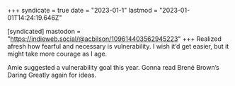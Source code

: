 +++
syndicate = true
date = "2023-01-1"
lastmod = "2023-01-01T14:24:19.646Z"

[syndicated]
mastodon = "https://indieweb.social/@acbilson/109614403562945223"
+++
Realized afresh how fearful and necessary is vulnerability. I wish it’d get easier, but it might take more courage as I age.

Amie suggested a vulnerability goal this year. Gonna read Brené Brown’s Daring Greatly again for ideas.